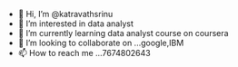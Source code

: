 - 👋 Hi, I’m @katravathsrinu
- 👀 I’m interested in data analyst
- 🌱 I’m currently learning data analyst course on coursera
- 💞️ I’m looking to collaborate on ...google,IBM
- 📫 How to reach me ...7674802643

<!---
katravathsrinu/katravathsrinu is a ✨ special ✨ repository because its `README.md` (this file) appears on your GitHub profile.
You can click the Preview link to take a look at your changes.
--->
